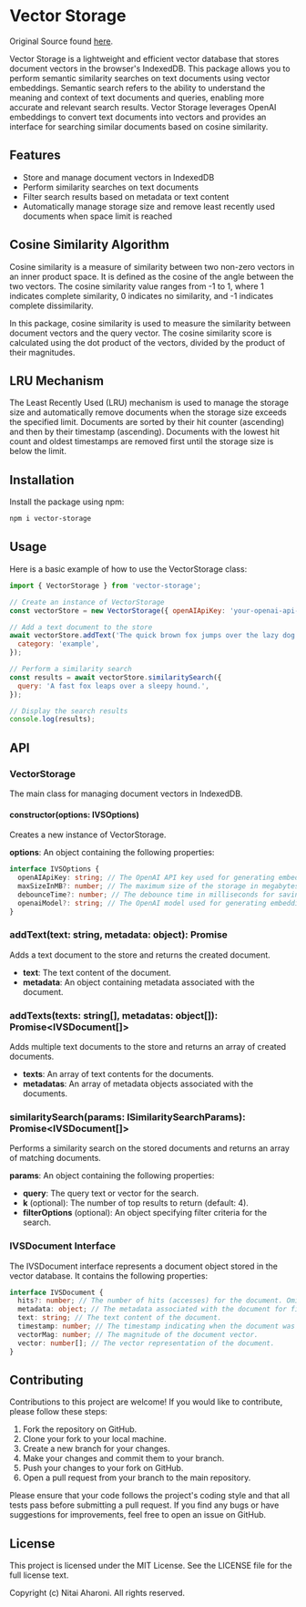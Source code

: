 # Vector Storage

Original Source found [here](https://github.com/nitaiaharoni1/vector-storage/blob/master/README.md).

Vector Storage is a lightweight and efficient vector database that stores document vectors in the browser's IndexedDB. This package allows you to perform semantic similarity searches on text documents using vector embeddings. Semantic search refers to the ability to understand the meaning and context of text documents and queries, enabling more accurate and relevant search results. Vector Storage leverages OpenAI embeddings to convert text documents into vectors and provides an interface for searching similar documents based on cosine similarity.

## Features

- Store and manage document vectors in IndexedDB
- Perform similarity searches on text documents
- Filter search results based on metadata or text content
- Automatically manage storage size and remove least recently used documents when space limit is reached

## Cosine Similarity Algorithm

Cosine similarity is a measure of similarity between two non-zero vectors in an inner product space. It is defined as
the cosine of the angle between the two vectors. The cosine similarity value ranges from -1 to 1, where 1 indicates
complete similarity, 0 indicates no similarity, and -1 indicates complete dissimilarity.

In this package, cosine similarity is used to measure the similarity between document vectors and the query vector. The
cosine similarity score is calculated using the dot product of the vectors, divided by the product of their magnitudes.

## LRU Mechanism

The Least Recently Used (LRU) mechanism is used to manage the storage size and automatically remove documents when the storage size exceeds the specified limit. Documents are sorted by their hit counter (ascending) and then by their timestamp (ascending). Documents with the lowest hit count and oldest timestamps are removed first until the storage size is below the limit.

## Installation

Install the package using npm:

```bash
npm i vector-storage
```

## Usage

Here is a basic example of how to use the VectorStorage class:

```javascript
import { VectorStorage } from 'vector-storage';

// Create an instance of VectorStorage
const vectorStore = new VectorStorage({ openAIApiKey: 'your-openai-api-key' });

// Add a text document to the store
await vectorStore.addText('The quick brown fox jumps over the lazy dog.', {
  category: 'example',
});

// Perform a similarity search
const results = await vectorStore.similaritySearch({
  query: 'A fast fox leaps over a sleepy hound.',
});

// Display the search results
console.log(results);
```

## API

### VectorStorage

The main class for managing document vectors in IndexedDB.

#### constructor(options: IVSOptions)

Creates a new instance of VectorStorage.

**options**: An object containing the following properties:

```typescript
interface IVSOptions {
  openAIApiKey: string; // The OpenAI API key used for generating embeddings.
  maxSizeInMB?: number; // The maximum size of the storage in megabytes. Defaults to 2GB
  debounceTime?: number; // The debounce time in milliseconds for saving to IndexedDB. Defaults to 0.
  openaiModel?: string; // The OpenAI model used for generating embeddings. Defaults to 'text-embedding-3-large'.
}
```

### addText(text: string, metadata: object): Promise<IVSDocument>

Adds a text document to the store and returns the created document.

- **text**: The text content of the document.
- **metadata**: An object containing metadata associated with the document.

### addTexts(texts: string[], metadatas: object[]): Promise<IVSDocument[]>

Adds multiple text documents to the store and returns an array of created documents.

- **texts**: An array of text contents for the documents.
- **metadatas**: An array of metadata objects associated with the documents.

### similaritySearch(params: ISimilaritySearchParams): Promise<IVSDocument[]>

Performs a similarity search on the stored documents and returns an array of matching documents.

**params**: An object containing the following properties:

- **query**: The query text or vector for the search.
- **k** (optional): The number of top results to return (default: 4).
- **filterOptions** (optional): An object specifying filter criteria for the search.

### IVSDocument Interface

The IVSDocument interface represents a document object stored in the vector database. It contains the following properties:

```typescript
interface IVSDocument {
  hits?: number; // The number of hits (accesses) for the document. Omit if the value is 0.
  metadata: object; // The metadata associated with the document for filtering.
  text: string; // The text content of the document.
  timestamp: number; // The timestamp indicating when the document was added to the store.
  vectorMag: number; // The magnitude of the document vector.
  vector: number[]; // The vector representation of the document.
}
```

## Contributing

Contributions to this project are welcome! If you would like to contribute, please follow these steps:

1. Fork the repository on GitHub.
2. Clone your fork to your local machine.
3. Create a new branch for your changes.
4. Make your changes and commit them to your branch.
5. Push your changes to your fork on GitHub.
6. Open a pull request from your branch to the main repository.

Please ensure that your code follows the project's coding style and that all tests pass before submitting a pull request. If you find any bugs or have suggestions for improvements, feel free to open an issue on GitHub.

## License

This project is licensed under the MIT License. See the LICENSE file for the full license text.

Copyright (c) Nitai Aharoni. All rights reserved.
